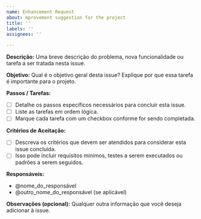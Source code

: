 ```yaml
---
name: Enhancement Request
about: mprovement suggestion for the project
title: ''
labels: ''
assignees: ''

---
```


**Descrição:**
Uma breve descrição do problema, nova funcionalidade ou tarefa a ser tratada nesta issue.

**Objetivo:**
Qual é o objetivo geral desta issue? Explique por que essa tarefa é importante para o projeto.

**Passos / Tarefas:**
- [ ] Detalhe os passos específicos necessários para concluir esta issue.
- [ ] Liste as tarefas em ordem lógica.
- [ ] Marque cada tarefa com um checkbox conforme for sendo completada.

**Critérios de Aceitação:**
- [ ] Descreva os critérios que devem ser atendidos para considerar esta issue concluída.
- [ ] Isso pode incluir requisitos mínimos, testes a serem executados ou padrões a serem seguidos.

**Responsáveis:**
- @nome_do_responsável
- @outro_nome_do_responsável (se aplicável)

**Observações (opcional):**
Qualquer outra informação que você deseja adicionar à issue.

